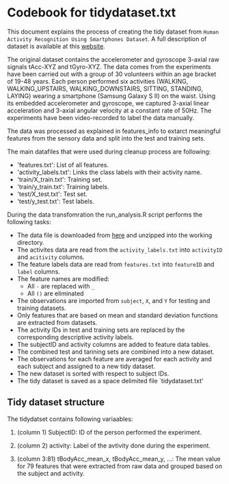 # Codebook for tidydataset.txt

This document explains the process of creating the tidy dataset from `Human Activity Recognition Using Smartphones Dataset`. A full description of dataset is available at this [website](http://archive.ics.uci.edu/ml/datasets/Human+Activity+Recognition+Using+Smartphones).

The original dataset contains the accelerometer and gyroscope 3-axial raw signals tAcc-XYZ and tGyro-XYZ. The data comes from the experiments have been carried out with a group of 30 volunteers within an age bracket of 19-48 years. Each person performed six activities (WALKING, WALKING_UPSTAIRS, WALKING_DOWNSTAIRS, SITTING, STANDING, LAYING) wearing a smartphone (Samsung Galaxy S II) on the waist. Using its embedded accelerometer and gyroscope, we captured 3-axial linear acceleration and 3-axial angular velocity at a constant rate of 50Hz. The experiments have been video-recorded to label the data manually.

The data was processed as explained in features_info to extarct meaningful features from the sensory data and split into the test and training sets.

The main datafiles that were used during cleanup process are following:

* 'features.txt': List of all features.
* 'activity_labels.txt': Links the class labels with their activity name.
* 'train/X_train.txt': Training set.
* 'train/y_train.txt': Training labels.
* 'test/X_test.txt': Test set.
* 'test/y_test.txt': Test labels.

During the data transfomration the run_analysis.R script performs the following tasks:

* The data file is downloaded from [here](https://d396qusza40orc.cloudfront.net/getdata%2Fprojectfiles%2FUCI%20HAR%20Dataset.zip) and unzipped into the working directory.
* The activites data are read from the `activity_labels.txt` into `activityID` and `acitivity` columns. 
* The feature labels data are read from `features.txt` into `featureID` and `label` columns.
* The feature names are modified:  
  * All `-` are replaced with `_`
  * All `()` are eliminated
* The observations are imported from `subject`, `X`, and `Y` for testing and training datasets.
* Only features that are based on mean and standard deviation functions are extracted from datasets.
* The activity IDs in test and training sets are replaced by the corresponding descriptive activity labels.
* The subjectID and activity columns are added to feature data tables.
* The combined test and tarining sets are combined into a new dataset.
* The observations for each feature are averaged for each activity and each subject and assigned to a new tidy dataset.
* The new dataset is sorted with respect to subject IDs.
* The tidy dataset is saved as a space delimited file `tidydataset.txt'

## Tidy dataset structure

The tidydatset contains following variaables:

1. (column 1) SubjectID: ID of the person performed the experiment.

2. (column 2) activity: Label of the avtivity done during the experiment.

3. (column 3:81) tBodyAcc_mean_x, tBodyAcc_mean_y, ...: The mean value for 79 features that were extracted from raw data and grouped based on the subject and activity.  